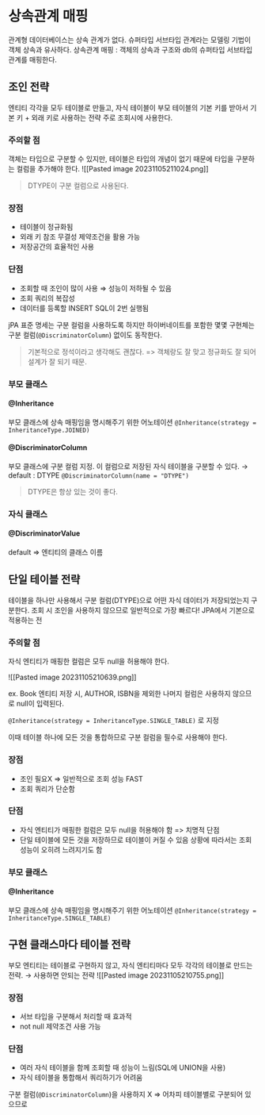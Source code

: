# 상속관계 매핑
관계형 데이터베이스는 상속 관계가 없다.
슈퍼타입 서브타입 관계라는 모델링 기법이 객체 상속과 유사하다.
상속관계 매핑 : 객체의 상속과 구조와 db의 슈퍼타입 서브타입 관계를 매핑한다.

## 조인 전략
엔티티 각각을 모두 테이블로 만들고, 자식 테이블이 부모 테이블의 기본 키를 받아서 기본 키 + 외래 키로 사용하는 전략
주로 조회시에 사용한다.

### 주의할 점
객체는 타입으로 구분할 수 있지만, 테이블은 타입의 개념이 없기 때문에 타입을 구분하는 컬럼을 추가해야 한다.
![[Pasted image 20231105211024.png]]
> DTYPE이 구분 컬럼으로 사용된다.

### 장점
- 테이블이 정규화됨
- 외래 키 참조 무결성 제약조건을 활용 가능
- 저장공간의 효율적인 사용
### 단점
- 조회할 때 조인이 많이 사용 ⇒ 성능이 저하될 수 있음
- 조회 쿼리의 복잡성
- 데이터를 등록할 INSERT SQL이 2번 실행됨

jPA 표준 명세는 구분 컬럼을 사용하도록 하지만 하이버네이트를 포함한 몇몇 구현체는 구분 컬럼(`@DiscriminatorColumn`) 없이도 동작한다.

>기본적으로 정석이라고 생각해도 괜찮다.
=> 객체랑도 잘 맞고 정규화도 잘 되어 설계가 잘 되기 때문.
### 부모 클래스
#### @Inheritance
부모 클래스에 상속 매핑임을 명시해주기 위한 어노테이션
`@Inheritance(strategy = InheritanceType.JOINED)`
#### @DiscriminatorColumn
부모 클래스에 구분 컬럼 지정. 이 컬럼으로 저장된 자식 테이블을 구분할 수 있다. → default : DTYPE
`@DiscriminatorColumn(name = "DTYPE")`
> DTYPE은 항상 있는 것이 좋다.
### 자식 클래스
#### @DiscriminatorValue
default => 엔티티의 클래스 이름


## 단일 테이블 전략
테이블을 하나만 사용해서 구분 컬럼(DTYPE)으로 어떤 자식 데이터가 저장되었는지 구분한다. 조회 시 조인을 사용하지 않으므로 일반적으로 가장 빠르다!
JPA에서 기본으로 적용하는 전
### 주의할 점
자식 엔티티가 매핑한 컬럼은 모두 null을 허용해야 한다.

![[Pasted image 20231105210639.png]]

ex. Book 엔티티 저장 시, AUTHOR, ISBN을 제외한 나머지 컬럼은 사용하지 않으므로 null이 입력된다.

`@Inheritance(strategy = InheritanceType.SINGLE_TABLE)` 로 지정

이때 테이블 하나에 모든 것을 통합하므로 구분 컬럼을 필수로 사용해야 한다.
### 장점
- 조인 필요X ⇒ 일반적으로 조회 성능 FAST
- 조회 쿼리가 단순함
### 단점
- 자식 엔티티가 매핑한 컬럼은 모두 null을 허용해야 함 => 치명적 단점
- 단일 테이블에 모든 것을 저장하므로 테이블이 커질 수 있음 상황에 따라서는 조회 성능이 오히려 느려지기도 함

### 부모 클래스
#### @Inheritance
부모 클래스에 상속 매핑임을 명시해주기 위한 어노테이션
`@Inheritance(strategy = InheritanceType.SINGLE_TABLE)`
## 구현 클래스마다 테이블 전략
부모 엔티티는 테이블로 구현하지 않고, 자식 엔티티마다 모두 각각의 테이블로 만드는 전략. → 사용하면 안되는 전략
![[Pasted image 20231105210755.png]]
### 장점
- 서브 타입을 구분해서 처리할 때 효과적
- not null 제약조건 사용 가능
### 단점
- 여러 자식 테이블을 함께 조회할 때 성능이 느림(SQL에 UNION을 사용)
- 자식 테이블을 통합해서 쿼리하기가 어려움

구분 컬럼(`@DiscriminatorColumn`)을 사용하지 X
=> 어차피 테이블별로 구분되어 있으므로